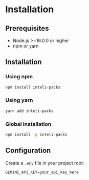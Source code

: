 # Installation

## Prerequisites

- Node.js >=16.0.0 or higher
- npm or yarn

## Installation

### Using npm

```bash
npm install inteli-packs
```

### Using yarn

```bash
yarn add inteli-packs
```

### Global installation

```bash
npm install -g inteli-packs
```

## Configuration

Create a `.env` file in your project root:

```env
GEMINI_API_KEY=your_api_key_here
```

